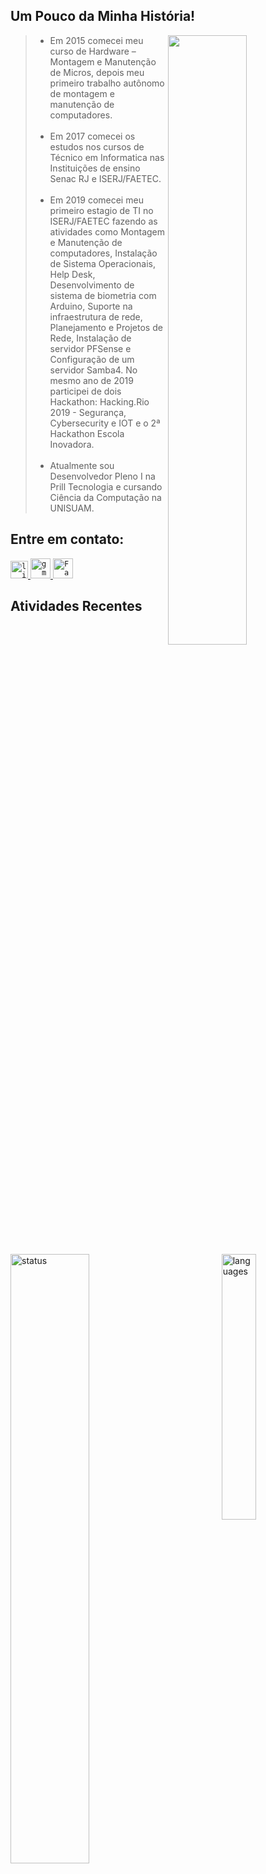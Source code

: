 ## Um Pouco da Minha História!
<img src="https://media1.tenor.com/images/3ad78457ce76be8ff1b3392382d49a70/tenor.gif" align="right" width="50%">

> - Em 2015 comecei meu curso de Hardware – Montagem e Manutenção de Micros, depois meu primeiro trabalho autônomo de montagem e manutenção de computadores.<br><br>
> - Em 2017 comecei os estudos nos cursos de Técnico em Informatica nas Instituições de ensino Senac RJ e ISERJ/FAETEC.<br><br>
> -  Em 2019 comecei meu primeiro estagio de TI no ISERJ/FAETEC fazendo as atividades como Montagem e Manutenção de computadores, Instalação de Sistema Operacionais, Help   Desk, Desenvolvimento de sistema de biometria com Arduino, Suporte na infraestrutura de rede, Planejamento e Projetos de Rede, Instalação de servidor PFSense e         Configuração de um servidor Samba4. No mesmo ano de 2019 participei de dois Hackathon: Hacking.Rio 2019 - Segurança, Cybersecurity e IOT e o 2ª Hackathon Escola       Inovadora.<br> <br>
> - Atualmente sou Desenvolvedor Pleno I na Prill Tecnologia e cursando Ciência da Computação na UNISUAM.

## Entre em contato:

<a href="https://www.linkedin.com/in/victor-manuel-373482164/">
  <code><img alt="linkedin" width="28" src="https://cdn-icons-png.flaticon.com/512/174/174857.png" /></code>
</a>

<a href="mailto:victormbg2000@gmail.com">
  <code><img alt="gmail" width="32" src="https://www.logo.wine/a/logo/Gmail/Gmail-Logo.wine.svg" /></code>
</a>

<a href="https://web.facebook.com/victor.manuel.134">
  <code><img alt="Facebook" width="32" src="https://imagepng.org/wp-content/uploads/2017/09/facebook-icone-icon-1.png"/></code>
</a>
<br/>

## Atividades Recentes
<img align="left" width="50%" src="https://github-readme-stats.vercel.app/api?username=Victormbg&hide=contribs,prs&show_icons=true&theme=dark" alt="status"/>
<img align="right" width="33%" src="https://github-readme-stats.vercel.app/api/top-langs/?username=Victormbg&layout=compact&theme=dark" alt="languages"/>



              
